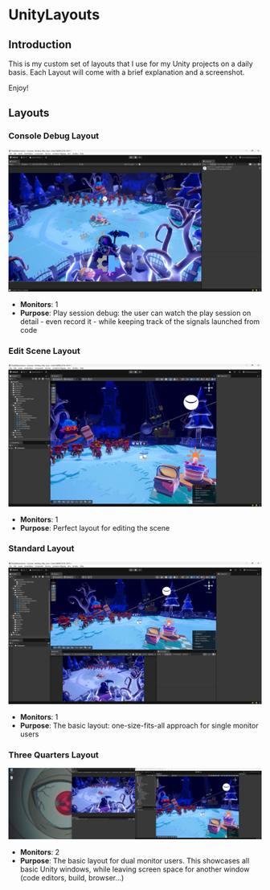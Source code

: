 # UnityLayouts

## Introduction

This is my custom set of layouts that I use for my Unity projects on a daily basis. Each Layout will come with a brief explanation and a screenshot.

Enjoy!

## Layouts

### Console Debug Layout

![Console Debug Layout](resources/consoledebug.png)

- **Monitors**: 1
- **Purpose**: Play session debug: the user can watch the play session on detail - even record it - while keeping track of the signals launched from code

### Edit Scene Layout

![Edit Scene Layout](resources/editscene.png)

- **Monitors**: 1
- **Purpose**: Perfect layout for editing the scene

### Standard Layout

![Standard Layout](resources/standardlayout.png)

- **Monitors**: 1
- **Purpose**: The basic layout: one-size-fits-all approach for single monitor users

### Three Quarters Layout

![Three Quarter Layout](resources/threequarters.png)

- **Monitors**: 2
- **Purpose**: The basic layout for dual monitor users. This showcases all basic Unity windows, while leaving screen space for another window (code editors, build, browser...)